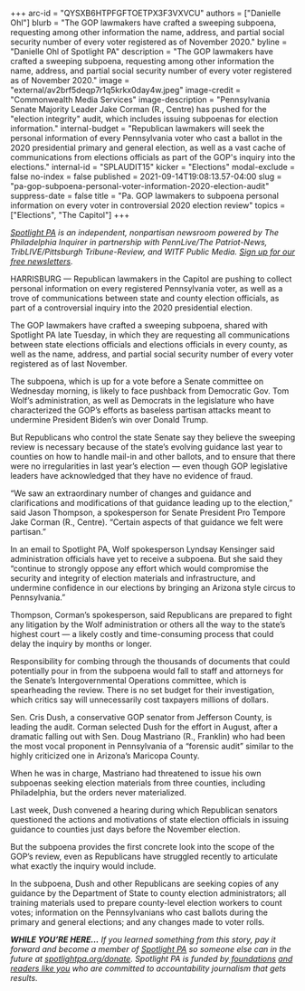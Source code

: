 +++
arc-id = "QYSXB6HTPFGFTOETPX3F3VXVCU"
authors = ["Danielle Ohl"]
blurb = "The GOP lawmakers have crafted a sweeping subpoena, requesting among other information the name, address, and partial social security number of every voter registered as of November 2020."
byline = "Danielle Ohl of Spotlight PA"
description = "The GOP lawmakers have crafted a sweeping subpoena, requesting among other information the name, address, and partial social security number of every voter registered as of November 2020."
image = "external/av2brf5deqp7r1q5krkx0day4w.jpeg"
image-credit = "Commonwealth Media Services"
image-description = "Pennsylvania Senate Majority Leader Jake Corman (R., Centre) has pushed for the \"election integrity\" audit, which includes issuing subpoenas for election information."
internal-budget = "Republican lawmakers will seek the personal information of every Pennsylvania voter who cast a ballot in the 2020 presidential primary and general election, as well as a vast cache of communications from elections officials as part of the GOP's inquiry into the elections."
internal-id = "SPLAUDIT15"
kicker = "Elections"
modal-exclude = false
no-index = false
published = 2021-09-14T19:08:13.57-04:00
slug = "pa-gop-subpoena-personal-voter-information-2020-election-audit"
suppress-date = false
title = "Pa. GOP lawmakers to subpoena personal information on every voter in controversial 2020 election review"
topics = ["Elections", "The Capitol"]
+++

<a href="https://www.spotlightpa.org/"><i>Spotlight PA</i></a><i> is an independent, nonpartisan newsroom powered by The Philadelphia Inquirer in partnership with PennLive/The Patriot-News, TribLIVE/Pittsburgh Tribune-Review, and WITF Public Media. </i><a href="https://www.spotlightpa.org/newsletters"><i>Sign up for our free newsletters</i></a><i>.</i>

HARRISBURG — Republican lawmakers in the Capitol are pushing to collect personal information on every registered Pennsylvania voter, as well as a trove of communications between state and county election officials, as part of a controversial inquiry into the 2020 presidential election.

The GOP lawmakers have crafted a sweeping subpoena, shared with Spotlight PA late Tuesday, in which they are requesting all communications between state elections officials and elections officials in every county, as well as the name, address, and partial social security number of every voter registered as of last November.

The subpoena, which is up for a vote before a Senate committee on Wednesday morning, is likely to face pushback from Democratic Gov. Tom Wolf’s administration, as well as Democrats in the legislature who have characterized the GOP’s efforts as baseless partisan attacks meant to undermine President Biden’s win over Donald Trump.

<script src="https://www.spotlightpa.org/embed.js" async></script><div data-spl-embed-version="1" data-spl-src="https://www.spotlightpa.org/embeds/newsletter/"></div>

But Republicans who control the state Senate say they believe the sweeping review is necessary because of the state’s evolving guidance last year to counties on how to handle mail-in and other ballots, and to ensure that there were no irregularities in last year’s election — even though GOP legislative leaders have acknowledged that they have no evidence of fraud.

“We saw an extraordinary number of changes and guidance and clarifications and modifications of that guidance leading up to the election,” said Jason Thompson, a spokesperson for Senate President Pro Tempore Jake Corman (R., Centre). “Certain aspects of that guidance we felt were partisan.”

In an email to Spotlight PA, Wolf spokesperson Lyndsay Kensinger said administration officials have yet to receive a subpoena. But she said they “continue to strongly oppose any effort which would compromise the security and integrity of election materials and infrastructure, and undermine confidence in our elections by bringing an Arizona style circus to Pennsylvania.”

Thompson, Corman’s spokesperson, said Republicans are prepared to fight any litigation by the Wolf administration or others all the way to the state’s highest court — a likely costly and time-consuming process that could delay the inquiry by months or longer.

Responsibility for combing through the thousands of documents that could potentially pour in from the subpoena would fall to staff and attorneys for the Senate’s Intergovernmental Operations committee, which is spearheading the review. There is no set budget for their investigation, which critics say will unnecessarily cost taxpayers millions of dollars.

Sen. Cris Dush, a conservative GOP senator from Jefferson County, is leading the audit. Corman selected Dush for the effort in August, after a dramatic falling out with Sen. Doug Mastriano (R., Franklin) who had been the most vocal proponent in Pennsylvania of a “forensic audit” similar to the highly criticized one in Arizona’s Maricopa County.

When he was in charge, Mastriano had threatened to issue his own subpoenas seeking election materials from three counties, including Philadelphia, but the orders never materialized.

Last week, Dush convened a hearing during which Republican senators questioned the actions and motivations of state election officials in issuing guidance to counties just days before the November election.

But the subpoena provides the first concrete look into the scope of the GOP’s review, even as Republicans have struggled recently to articulate what exactly the inquiry would include.

In the subpoena, Dush and other Republicans are seeking copies of any guidance by the Department of State to county election administrators; all training materials used to prepare county-level election workers to count votes; information on the Pennsylvanians who cast ballots during the primary and general elections; and any changes made to voter rolls.

<i><b>WHILE YOU’RE HERE...</b></i><i> If you learned something from this story, pay it forward and become a member of </i><a href="https://www.spotlightpa.org/"><i>Spotlight PA</i></a><i> so someone else can in the future at </i><a href="http://spotlightpa.org/donate"><i>spotlightpa.org/donate</i></a><i>. Spotlight PA is funded by</i><a href="https://www.spotlightpa.org/support"><i> foundations</i></a><i> </i><a href="https://www.spotlightpa.org/support"><i>and readers like you</i></a><i> who are committed to accountability journalism that gets results.</i>
